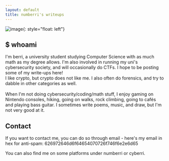 ```yaml
---
layout: default
title: numberri's writeups
---
```


![image]({{site.url}}/assets/images/188948_xVbc4tva.png){: style="float: left"}

## $ whoami
I'm berri, a university student studying Computer Science with as much math as my degree allows. I'm also involved in running my uni's cybersecurity society, and will occasionally do CTFs.
I hope to be posting some of my write-ups here!
<br>
I like crypto, but crypto does not like me. I also often do forensics, and try to dabble in other categories as well.
<br>
<br>
When I'm not doing cybersecurity/coding/math stuff, I enjoy gaming on Nintendo consoles, hiking, going on walks, rock climbing, going to cafés and playing bass guitar. I sometimes write poems, music, and draw, but I'm not very good at it.
## Contact
If you want to contact me, you can do so through email - here's my email in hex for anti-spam: 626972646d6f64654070726f746f6e2e6d65

You can also find me on some platforms under numberri or cyberri.